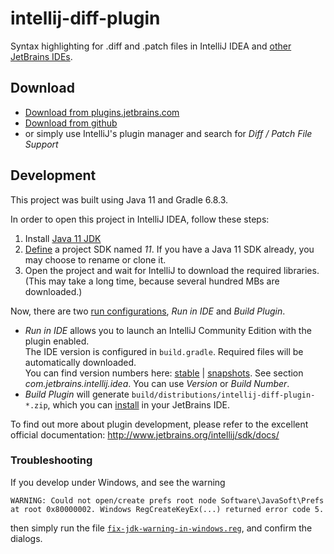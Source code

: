 # intellij-diff-plugin

Syntax highlighting for .diff and .patch files in IntelliJ IDEA and [other JetBrains IDEs](https://www.jetbrains.com/products.html).

## Download

- [Download from plugins.jetbrains.com](https://plugins.jetbrains.com/plugin/11957-diff--patch-file-support)
- [Download from github](https://github.com/ThomasR/intellij-diff-plugin/releases)
- or simply use IntelliJ's plugin manager and search for *Diff / Patch File Support*


## Development

This project was built using Java 11 and Gradle 6.8.3.

In order to open this project in IntelliJ IDEA, follow these steps:

1. Install [Java 11 JDK](https://www.oracle.com/java/technologies/javase-jdk11-downloads.html)
1. [Define](https://www.jetbrains.com/help/idea/sdk.html#define-sdk) a project SDK named *11*. If you have a Java 11 SDK already, you may choose to rename or clone it.
1. Open the project and wait for IntelliJ to download the required libraries.  
  (This may take a long time, because several hundred MBs are downloaded.)

Now, there are two [run configurations](https://www.jetbrains.com/help/idea/creating-and-editing-run-debug-configurations.html#e867c088), *Run in IDE* and *Build Plugin*.

* *Run in IDE* allows you to launch an IntelliJ Community Edition with the plugin enabled.  
  The IDE version is configured in `build.gradle`. Required files will be automatically downloaded.  
  You can find version numbers here: [stable](https://www.jetbrains.com/intellij-repository/releases) | [snapshots](https://www.jetbrains.com/intellij-repository/snapshots/).
  See section *com.jetbrains.intellij.idea*. You can use *Version* or *Build Number*.
* *Build Plugin* will generate `build/distributions/intellij-diff-plugin-*.zip`, which you can [install](https://www.jetbrains.com/help/idea/managing-plugins.html#c5e86b83) in your JetBrains IDE.


To find out more about plugin development, please refer to the excellent official documentation:
http://www.jetbrains.org/intellij/sdk/docs/

### Troubleshooting

If you develop under Windows, and see the warning

```
WARNING: Could not open/create prefs root node Software\JavaSoft\Prefs
at root 0x80000002. Windows RegCreateKeyEx(...) returned error code 5.
```

then simply run the file [`fix-jdk-warning-in-windows.reg`](fix-jdk-warning-in-windows.reg), and confirm the dialogs.
